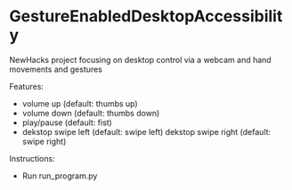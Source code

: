 # GestureEnabledDesktopAccessibility
NewHacks project focusing on desktop control via a webcam and hand movements and gestures

Features:
- volume up (default: thumbs up)
- volume down (default: thumbs down)
- play/pause (default: fist)
- dekstop swipe left (default: swipe left)
  dekstop swipe right (default: swipe right)

Instructions:
- Run run_program.py
